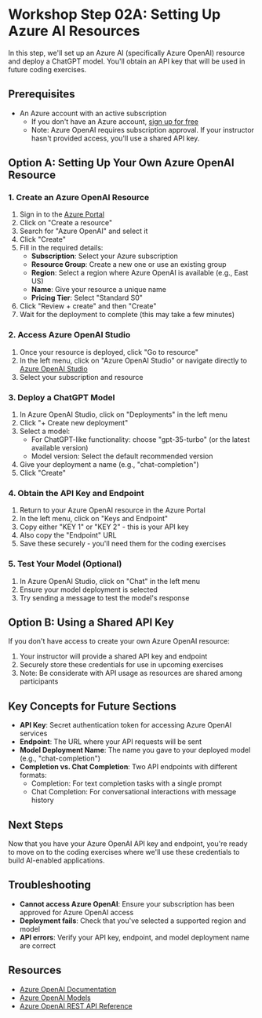 # Workshop Step 02A: Setting Up Azure AI Resources

In this step, we'll set up an Azure AI (specifically Azure OpenAI) resource and deploy a ChatGPT model. You'll obtain an API key that will be used in future coding exercises.

## Prerequisites

- An Azure account with an active subscription
  - If you don't have an Azure account, [sign up for free](https://azure.microsoft.com/en-us/free/)
  - Note: Azure OpenAI requires subscription approval. If your instructor hasn't provided access, you'll use a shared API key.

## Option A: Setting Up Your Own Azure OpenAI Resource

### 1. Create an Azure OpenAI Resource

1. Sign in to the [Azure Portal](https://portal.azure.com)
2. Click on "Create a resource"
3. Search for "Azure OpenAI" and select it
4. Click "Create"
5. Fill in the required details:
   - **Subscription**: Select your Azure subscription
   - **Resource Group**: Create a new one or use an existing group
   - **Region**: Select a region where Azure OpenAI is available (e.g., East US)
   - **Name**: Give your resource a unique name
   - **Pricing Tier**: Select "Standard S0"
6. Click "Review + create" and then "Create"
7. Wait for the deployment to complete (this may take a few minutes)

### 2. Access Azure OpenAI Studio

1. Once your resource is deployed, click "Go to resource"
2. In the left menu, click on "Azure OpenAI Studio" or navigate directly to [Azure OpenAI Studio](https://oai.azure.com/)
3. Select your subscription and resource

### 3. Deploy a ChatGPT Model

1. In Azure OpenAI Studio, click on "Deployments" in the left menu
2. Click "+ Create new deployment"
3. Select a model:
   - For ChatGPT-like functionality: choose "gpt-35-turbo" (or the latest available version)
   - Model version: Select the default recommended version
4. Give your deployment a name (e.g., "chat-completion")
5. Click "Create"

### 4. Obtain the API Key and Endpoint

1. Return to your Azure OpenAI resource in the Azure Portal
2. In the left menu, click on "Keys and Endpoint"
3. Copy either "KEY 1" or "KEY 2" - this is your API key
4. Also copy the "Endpoint" URL
5. Save these securely - you'll need them for the coding exercises

### 5. Test Your Model (Optional)

1. In Azure OpenAI Studio, click on "Chat" in the left menu
2. Ensure your model deployment is selected
3. Try sending a message to test the model's response

## Option B: Using a Shared API Key

If you don't have access to create your own Azure OpenAI resource:

1. Your instructor will provide a shared API key and endpoint
2. Securely store these credentials for use in upcoming exercises
3. Note: Be considerate with API usage as resources are shared among participants

## Key Concepts for Future Sections

- **API Key**: Secret authentication token for accessing Azure OpenAI services
- **Endpoint**: The URL where your API requests will be sent
- **Model Deployment Name**: The name you gave to your deployed model (e.g., "chat-completion")
- **Completion vs. Chat Completion**: Two API endpoints with different formats:
  - Completion: For text completion tasks with a single prompt
  - Chat Completion: For conversational interactions with message history

## Next Steps

Now that you have your Azure OpenAI API key and endpoint, you're ready to move on to the coding exercises where we'll use these credentials to build AI-enabled applications.

## Troubleshooting

- **Cannot access Azure OpenAI**: Ensure your subscription has been approved for Azure OpenAI access
- **Deployment fails**: Check that you've selected a supported region and model
- **API errors**: Verify your API key, endpoint, and model deployment name are correct

## Resources

- [Azure OpenAI Documentation](https://learn.microsoft.com/en-us/azure/cognitive-services/openai/)
- [Azure OpenAI Models](https://learn.microsoft.com/en-us/azure/cognitive-services/openai/concepts/models)
- [Azure OpenAI REST API Reference](https://learn.microsoft.com/en-us/azure/cognitive-services/openai/reference)
